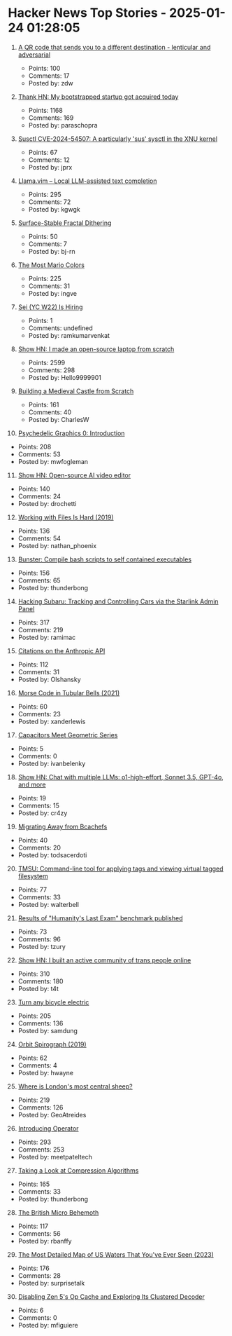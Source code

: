 # Hacker News Top Stories - 2025-01-24 01:28:05

1. [A QR code that sends you to a different destination - lenticular and adversarial](https://mstdn.social/@isziaui/113874436953157913)
   - Points: 100
   - Comments: 17
   - Posted by: zdw

2. [Thank HN: My bootstrapped startup got acquired today](undefined)
   - Points: 1168
   - Comments: 169
   - Posted by: paraschopra

3. [Susctl CVE-2024-54507: A particularly 'sus' sysctl in the XNU kernel](https://jprx.io/cve-2024-54507/)
   - Points: 67
   - Comments: 12
   - Posted by: jprx

4. [Llama.vim – Local LLM-assisted text completion](https://github.com/ggml-org/llama.vim)
   - Points: 295
   - Comments: 72
   - Posted by: kgwgk

5. [Surface-Stable Fractal Dithering](https://github.com/runevision/Dither3D)
   - Points: 50
   - Comments: 7
   - Posted by: bj-rn

6. [The Most Mario Colors](https://lmnt.me/blog/the-most-mario-colors.html)
   - Points: 225
   - Comments: 31
   - Posted by: ingve

7. [Sei (YC W22) Is Hiring](https://www.ycombinator.com/companies/sei/jobs/LeAtLYf-full-stack-engineer-typescript-react-gen-ai)
   - Points: 1
   - Comments: undefined
   - Posted by: ramkumarvenkat

8. [Show HN: I made an open-source laptop from scratch](https://www.byran.ee/posts/creation/)
   - Points: 2599
   - Comments: 298
   - Posted by: Hello9999901

9. [Building a Medieval Castle from Scratch](https://www.guedelon.fr/en/)
   - Points: 161
   - Comments: 40
   - Posted by: CharlesW

10. [Psychedelic Graphics 0: Introduction](https://benpence.com/blog/post/psychedelic-graphics-0)
   - Points: 208
   - Comments: 53
   - Posted by: mwfogleman

11. [Show HN: Open-source AI video editor](https://github.com/fal-ai-community/video-starter-kit)
   - Points: 140
   - Comments: 24
   - Posted by: drochetti

12. [Working with Files Is Hard (2019)](https://danluu.com/deconstruct-files/)
   - Points: 136
   - Comments: 54
   - Posted by: nathan_phoenix

13. [Bunster: Compile bash scripts to self contained executables](https://github.com/yassinebenaid/bunster)
   - Points: 156
   - Comments: 65
   - Posted by: thunderbong

14. [Hacking Subaru: Tracking and Controlling Cars via the Starlink Admin Panel](https://samcurry.net/hacking-subaru)
   - Points: 317
   - Comments: 219
   - Posted by: ramimac

15. [Citations on the Anthropic API](https://www.anthropic.com/news/introducing-citations-api)
   - Points: 112
   - Comments: 31
   - Posted by: Olshansky

16. [Morse Code in Tubular Bells (2021)](https://madpsy.uk/link-between-the-soundtrack-of-the-exorcist-and-amateur-radio/)
   - Points: 60
   - Comments: 23
   - Posted by: xanderlewis

17. [Capacitors Meet Geometric Series](https://ivanbelenky.com/articles/capacitors)
   - Points: 5
   - Comments: 0
   - Posted by: ivanbelenky

18. [Show HN: Chat with multiple LLMs: o1-high-effort, Sonnet 3.5, GPT-4o, and more](https://polychat.co)
   - Points: 19
   - Comments: 15
   - Posted by: cr4zy

19. [Migrating Away from Bcachefs](https://blog.sesse.net/blog/tech/2025-01-20-21-45_migrating_away_from_bcachefs.html)
   - Points: 40
   - Comments: 20
   - Posted by: todsacerdoti

20. [TMSU: Command-line tool for applying tags and viewing virtual tagged filesystem](https://tmsu.org/)
   - Points: 77
   - Comments: 33
   - Posted by: walterbell

21. [Results of "Humanity's Last Exam" benchmark published](https://scale.com/blog/humanitys-last-exam-results)
   - Points: 73
   - Comments: 96
   - Posted by: tzury

22. [Show HN: I built an active community of trans people online](https://t4t.social/)
   - Points: 310
   - Comments: 180
   - Posted by: t4t

23. [Turn any bicycle electric](https://dhruvvidyut.co.in/)
   - Points: 205
   - Comments: 136
   - Posted by: samdung

24. [Orbit Spirograph (2019)](https://www.redblobgames.com/x/1903-orbit-spirograph/)
   - Points: 62
   - Comments: 4
   - Posted by: hwayne

25. [Where is London's most central sheep?](https://diamondgeezer.blogspot.com/2025/01/londons-most-central-sheep.html)
   - Points: 219
   - Comments: 126
   - Posted by: GeoAtreides

26. [Introducing Operator](https://openai.com/index/introducing-operator/)
   - Points: 293
   - Comments: 253
   - Posted by: meetpateltech

27. [Taking a Look at Compression Algorithms](https://cefboud.github.io/posts/compression/)
   - Points: 165
   - Comments: 33
   - Posted by: thunderbong

28. [The British Micro Behemoth](https://www.abortretry.fail/p/the-british-micro-behemoth)
   - Points: 117
   - Comments: 56
   - Posted by: rbanffy

29. [The Most Detailed Map of US Waters That You've Ever Seen (2023)](https://www.esri.com/arcgis-blog/products/arcgis-living-atlas/water/the-most-detailed-map-of-us-waters-that-youve-ever-seen/)
   - Points: 176
   - Comments: 28
   - Posted by: surprisetalk

30. [Disabling Zen 5's Op Cache and Exploring Its Clustered Decoder](https://chipsandcheese.com/p/disabling-zen-5s-op-cache-and-exploring)
   - Points: 6
   - Comments: 0
   - Posted by: mfiguiere

